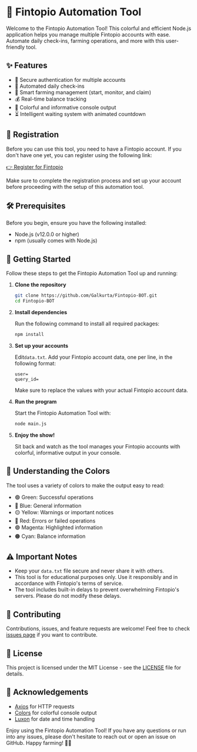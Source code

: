# 🌟 Fintopio Automation Tool

Welcome to the Fintopio Automation Tool! This colorful and efficient Node.js application helps you manage multiple Fintopio accounts with ease. Automate daily check-ins, farming operations, and more with this user-friendly tool.

## ✨ Features

- 🔐 Secure authentication for multiple accounts
- 📅 Automated daily check-ins
- 🌾 Smart farming management (start, monitor, and claim)
- 💰 Real-time balance tracking
- 🌈 Colorful and informative console output
- ⏳ Intelligent waiting system with animated countdown

## 📝 Registration

Before you can use this tool, you need to have a Fintopio account. If you don't have one yet, you can register using the following link:

[👉 Register for Fintopio](https://fintop.io/2uMWibpxvV )

Make sure to complete the registration process and set up your account before proceeding with the setup of this automation tool.

## 🛠 Prerequisites

Before you begin, ensure you have the following installed:

- Node.js (v12.0.0 or higher)
- npm (usually comes with Node.js)

## 🚀 Getting Started

Follow these steps to get the Fintopio Automation Tool up and running:

1. **Clone the repository**

   ```bash
   git clone https://github.com/Galkurta/Fintopio-BOT.git
   cd Fintopio-BOT
   ```

2. **Install dependencies**

   Run the following command to install all required packages:

   ```bash
   npm install
   ```

3. **Set up your accounts**

   Edit`data.txt`. Add your Fintopio account data, one per line, in the following format:

   ```
   user=
   query_id=
   ```

   Make sure to replace the values with your actual Fintopio account data.

4. **Run the program**

   Start the Fintopio Automation Tool with:

   ```bash
   node main.js
   ```

5. **Enjoy the show!**

   Sit back and watch as the tool manages your Fintopio accounts with colorful, informative output in your console.

## 🎨 Understanding the Colors

The tool uses a variety of colors to make the output easy to read:

- 🟢 Green: Successful operations
- 🔵 Blue: General information
- 🟡 Yellow: Warnings or important notices
- 🔴 Red: Errors or failed operations
- 🟣 Magenta: Highlighted information
- 🟠 Cyan: Balance information

## ⚠️ Important Notes

- Keep your `data.txt` file secure and never share it with others.
- This tool is for educational purposes only. Use it responsibly and in accordance with Fintopio's terms of service.
- The tool includes built-in delays to prevent overwhelming Fintopio's servers. Please do not modify these delays.

## 🤝 Contributing

Contributions, issues, and feature requests are welcome! Feel free to check [issues page](https://github.com/yourusername/fintopio-automation/issues) if you want to contribute.

## 📜 License

This project is licensed under the MIT License - see the [LICENSE](LICENSE) file for details.

## 🙏 Acknowledgements

- [Axios](https://github.com/axios/axios) for HTTP requests
- [Colors](https://github.com/Marak/colors.js) for colorful console output
- [Luxon](https://moment.github.io/luxon/) for date and time handling

Enjoy using the Fintopio Automation Tool! If you have any questions or run into any issues, please don't hesitate to reach out or open an issue on GitHub. Happy farming! 🌾✨
